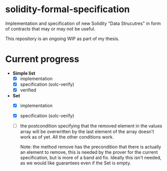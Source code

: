 
# solidity-formal-specification
Implementation and specification of new Solidity "Data Strucutres" in form of contracts that may or may not be useful.

This repository is an ongoing WIP as part of my thesis.

# Current progress

- **Simple list**
  - [x] implementation
  - [x] specification (solc-verify)
  - [x] verified
- **Set**
  - [x] implementation
  - [x] specification (solc-verify)
  - [ ] the postcondition specifying that the removed element in the values array will be overwritten by the last element of the array doesn't work as of yet. All the other    conditions work. 
    
    Note: the method remove has the precondition that there is actually an element to remove, this is needed by the prover for the current specification, but is more of a band aid fix. Ideally this isn't needed, as we would like guarantees even if the Set is empty.
 

